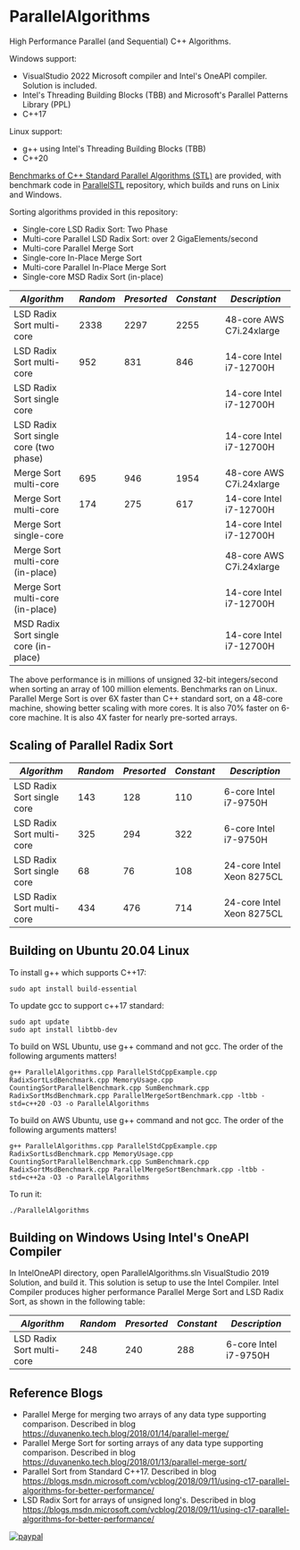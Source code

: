 # ParallelAlgorithms

High Performance Parallel (and Sequential) C++ Algorithms.

Windows support:
- VisualStudio 2022 Microsoft compiler and Intel's OneAPI compiler. Solution is included.
- Intel's Threading Building Blocks (TBB) and Microsoft's Parallel Patterns Library (PPL)
- C++17

Linux support:
- g++ using Intel's Threading Building Blocks (TBB)
- C++20

[Benchmarks of C++ Standard Parallel Algorithms (STL)](https://duvanenko.tech.blog/2023/05/21/c-parallel-stl-benchmark/) are provided, with benchmark code in [ParallelSTL](https://github.com/DragonSpit/ParallelSTL) repository, which builds and runs on Linix and Windows.

Sorting algorithms provided in this repository:
- Single-core LSD Radix Sort: Two Phase
- Multi-core Parallel LSD Radix Sort: over 2 GigaElements/second
- Multi-core Parallel Merge Sort
- Single-core In-Place Merge Sort
- Multi-core Parallel In-Place Merge Sort
- Single-core MSD Radix Sort (in-place)

*Algorithm*|*Random*|*Presorted*|*Constant*|*Description*
--- | --- | --- | --- | ---
LSD Radix Sort multi-core |2338|2297|2255| 48-core AWS C7i.24xlarge
LSD Radix Sort multi-core |952|831|846| 14-core Intel i7-12700H
LSD Radix Sort single core |||| 14-core Intel i7-12700H
LSD Radix Sort single core (two phase) |||| 14-core Intel i7-12700H
Merge Sort multi-core |695|946|1954| 48-core AWS C7i.24xlarge
Merge Sort multi-core |174|275|617| 14-core Intel i7-12700H
Merge Sort single-core |||| 14-core Intel i7-12700H
Merge Sort multi-core (in-place) |||| 48-core AWS C7i.24xlarge
Merge Sort multi-core (in-place) |||| 14-core Intel i7-12700H
MSD Radix Sort single core (in-place) |||| 14-core Intel i7-12700H 

The above performance is in millions of unsigned 32-bit integers/second when sorting an array of 100 million elements.
Benchmarks ran on Linux.
Parallel Merge Sort is over 6X faster than C++ standard sort, on a 48-core machine, showing better scaling
with more cores. It is also 70% faster on 6-core machine. It is also 4X faster for nearly pre-sorted arrays.

## Scaling of Parallel Radix Sort

*Algorithm*|*Random*|*Presorted*|*Constant*|*Description*
--- | --- | --- | --- | ---
LSD Radix Sort single core |143|128|110| 6-core Intel i7-9750H
LSD Radix Sort multi-core |325|294|322| 6-core Intel i7-9750H
LSD Radix Sort single core |68|76|108| 24-core Intel Xeon 8275CL
LSD Radix Sort multi-core |434|476|714| 24-core Intel Xeon 8275CL

## Building on Ubuntu 20.04 Linux
To install g++ which supports C++17:
```
sudo apt install build-essential
```

To update gcc to support c++17 standard:
```
sudo apt update
sudo apt install libtbb-dev
```

To build on WSL Ubuntu, use g++ command and not gcc. The order of the following arguments matters!
```
g++ ParallelAlgorithms.cpp ParallelStdCppExample.cpp RadixSortLsdBenchmark.cpp MemoryUsage.cpp CountingSortParallelBenchmark.cpp SumBenchmark.cpp RadixSortMsdBenchmark.cpp ParallelMergeSortBenchmark.cpp -ltbb -std=c++20 -O3 -o ParallelAlgorithms
```
To build on AWS Ubuntu, use g++ command and not gcc. The order of the following arguments matters!
```
g++ ParallelAlgorithms.cpp ParallelStdCppExample.cpp RadixSortLsdBenchmark.cpp MemoryUsage.cpp CountingSortParallelBenchmark.cpp SumBenchmark.cpp RadixSortMsdBenchmark.cpp ParallelMergeSortBenchmark.cpp -ltbb -std=c++2a -O3 -o ParallelAlgorithms
```
To run it:
```
./ParallelAlgorithms
```
## Building on Windows Using Intel's OneAPI Compiler
In IntelOneAPI directory, open ParallelAlgorithms.sln VisualStudio 2019 Solution, and build it. This solution is setup to use the Intel Compiler.
Intel Compiler produces higher performance Parallel Merge Sort and LSD Radix Sort, as shown in the following table:

*Algorithm*|*Random*|*Presorted*|*Constant*|*Description*
--- | --- | --- | --- | ---
LSD Radix Sort multi-core |248|240|288| 6-core Intel i7-9750H

## Reference Blogs
- Parallel Merge for merging two arrays of any data type supporting comparison. Described in blog https://duvanenko.tech.blog/2018/01/14/parallel-merge/
- Parallel Merge Sort for sorting arrays of any data type supporting comparison. Described in blog https://duvanenko.tech.blog/2018/01/13/parallel-merge-sort/
- Parallel Sort from Standard C++17. Described in blog https://blogs.msdn.microsoft.com/vcblog/2018/09/11/using-c17-parallel-algorithms-for-better-performance/
- LSD Radix Sort for arrays of unsigned long's. Described in blog https://blogs.msdn.microsoft.com/vcblog/2018/09/11/using-c17-parallel-algorithms-for-better-performance/


[![paypal](https://www.paypalobjects.com/en_US/i/btn/btn_donateCC_LG.gif)](https://www.paypal.com/cgi-bin/webscr?cmd=_s-xclick&hosted_button_id=LDD8L7UPAC7QL)

